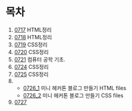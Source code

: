 # 목차
1. [0717](./README/0717.md) HTML정리  
2. [0718](./README/0718.md) HTML정리  
3. [0719](./README/0719.md) CSS정리  
4. [0720](./README/0720.md) CSS정리    
5. [0721](./README/0721.md) 컴퓨터 공학 기초.  
6. [0724](./README/0724.md) CSS정리  
7. [0725](./README/0725.md) CSS정리
8. - [0726_1](./README/Blog/Blog.html) 미니 헤커톤 블로그 만들기 HTML files  
   -  [0726_2](./README/Blog/style.css) 미니 헤커톤 블로그 만들기 CSS files  
9. [0727](./README/0725.md)